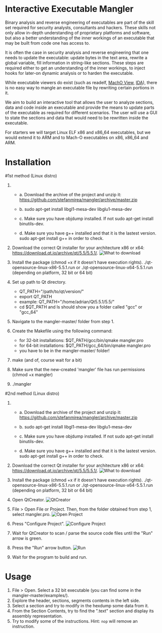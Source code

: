 # Interactive Executable Mangler

Binary analysis and reverse engineering of executables are part of the skill set required for security analysts, consultants and hackers. These skills not only allow in-depth understanding of proprietary platforms and software, but also a better understanding of the inner workings of an executable that may be built from code one has access to.

It is often the case in security analysis and reverse engineering that one needs to update the executable: update bytes in the text area, rewrite a global variable, fill information in string-like sections. These steps are required either to get an understanding of the inner workings, to inject hooks for later-on dynamic analysis or to harden the executable.

While executable viewers do exist (such as readelf, [MachO View][1], [IDA][2]), there is no easy way to mangle an executable file by rewriting certain portions in it.

We aim to build an interactive tool that allows the user to analyze sections, data and code inside an executable and provide the means to update parts of the executable as required for different scenarios. The user will use a GUI to state the sections and data that would need to be rewritten inside the executable.

For starters we will target Linux ELF x86 and x86\_64 executables, but we would extend it to ARM and to Mach-O executables on x86, x86\_64 and ARM.

[1]: http://sourceforge.net/projects/machoview/
[2]: https://www.hex-rays.com/products/ida/

Installation
=========
#1st method (Linux distro)

1.
	* a. Download the archive of the project and unzip it: https://github.com/stefanmirea/mangler/archive/master.zip
	
	* b. sudo apt-get install libgl1-mesa-dev libglu1-mesa-dev
	
	* c. Make sure you have objdump installed. If not sudo apt-get install binutils-dev.
	
	* d. Make sure you have g++ installed and that it is the lastest version. sudo apt-get install g++ in order to check.

2. Download the correct Qt installer for your architecture x86 or x64: https://download.qt.io/archive/qt/5.5/5.5.1/.
![What to download](http://i.imgur.com/hnrhyrA.png?1)

3. Install the package (chmod +x if it doesn't have execution rights).
./qt-opensource-linux-x86-5.5.1.run or  ./qt-opensource-linux-x64-5.5.1.run (depending on platform, 32 bit or 64 bit)

4. Set up path to Qt directory.
    * QT\_PATH="/path/to/qt/version/"
    * export QT\_PATH
    * example: QT\_PATH="/home/adrian/Qt5.5.1/5.5/"
    * cd $QT\_PATH and ls should show you a folder called "gcc" or "gcc\_64"
    
5. Navigate to the mangler-master/ folder from step 1.

6. Create the Makefile using the following command:
    * for 32-bit installations: $QT\_PATH/gcc/bin/qmake mangler.pro
    * for 64-bit installations: $QT\_PATH/gcc\_64/bin/qmake mangler.pro
    * you have to be in the mangler-master/ folder! 
7. make (and of, course wait for a bit)

8. Make sure that the new-created 'mangler' file has run permissions (chmod +x mangler)

9. ./mangler

#2nd method (Linux distro)

1.
	* a. Download the archive of the project and unzip it: https://github.com/stefanmirea/mangler/archive/master.zip
	
	* b. sudo apt-get install libgl1-mesa-dev libglu1-mesa-dev
	
	* c. Make sure you have objdump installed. If not sudo apt-get install binutils-dev.
	
	* d. Make sure you have g++ installed and that it is the lastest version. sudo apt-get install g++ in order to check.

2. Download the correct Qt installer for your architecture x86 or x64: https://download.qt.io/archive/qt/5.5/5.5.1/.
![What to download](http://i.imgur.com/hnrhyrA.png?1)

3. Install the package (chmod +x if it doesn't have execution rights).
./qt-opensource-linux-x86-5.5.1.run or  ./qt-opensource-linux-x64-5.5.1.run (depending on platform, 32 bit or 64 bit)

4. Open QtCreator.
![QtCreator](http://i.imgur.com/5XNKcWo.png)

5. File > Open File or Project.
Then, from the folder obtained from step 1, select mangler.pro.
![Open Project](http://i.imgur.com/DOrdS4C.png)

6. Press "Configure Project".
![Configure Project](http://i.imgur.com/lmDsIgs.png)

7. Wait for QtCreator to scan / parse the source code files until the "Run" arrow is green.

8. Press the "Run" arrow button.
![Run](http://i.imgur.com/F0oEIax.png)

9. Wait for the program to build and run.

Usage
=========
1. File > Open. Select a 32 bit executable (you can find some in the mangler-master/examples/).
2. Explore the header, sections, segments contents in the left side.
3. Select a section and try to modify in the hexdump some data from it.
4. From the Section Contents, try to find the ".text" section and display its assembly representation.
5. Try to modify some of the instructions. Hint: `nop` will remove an instruction.
